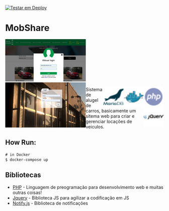 [![Testar em Deploy](https://www.herokucdn.com/deploy/button.png)](https://heroku.com/deploy/?template=https://github.com/gilberto-009199/mobshare)

# MobShare

<img src="./mobshare.png" width="256px" alt="Tela inicial"><img src="./login_cms.png" width="256px" alt="login cms" align="left">


<img align="right" src="./assets/php.svg" alt="PHP" width="64px"/>
<img align="right" src="./assets/docker16x16.svg" alt="Docker" width="64px"/>
<img align="right" src="./assets/mariadb.svg" alt="MariaDB" width="64px"/>
<img align="right" src="./assets/jquery.svg" alt="JQuery" width="64px"/>

Sistema de alugel de carros, basicamente um sitema web para
criar e gerenciar locações de veiculos.

## How Run:

```shell
# in Docker
$ docker-compose up
```

## Bibliotecas

* [PHP](https://www.php.net/manual/pt_BR/intro-whatis.php) - Linguagem de preogramação para desenvolvimento web e muitas outras coisas!
* [Jquery](https://jquery.com) - Biblioteca JS para agilizar a codificação em JS
* [Notify.js](http://notifyjs.com/) - Biblioteca de notificações
